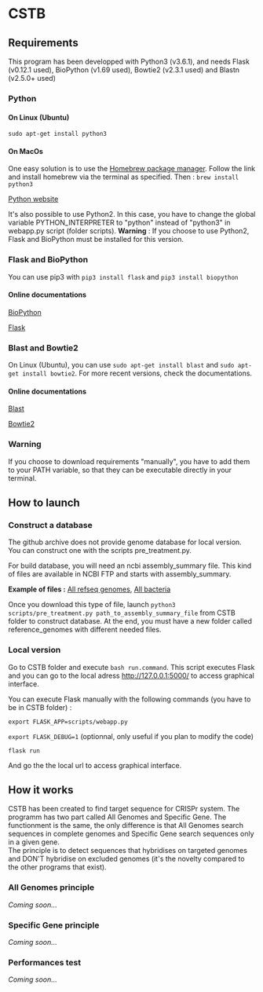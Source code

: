# CSTB

## Requirements 

This program has been developped with Python3 (v3.6.1), and needs Flask (v0.12.1 used), BioPython (v1.69 used), Bowtie2 (v2.3.1 used) and Blastn (v2.5.0+ used) 

### Python

#### On Linux (Ubuntu) 
`sudo apt-get install python3`

#### On MacOs  
One easy solution is to use the [Homebrew package manager](http://brew.sh/). Follow the link and install homebrew via the terminal as specified. 
Then : `brew install python3`

[Python website](https://www.python.org)

It's also possible to use Python2. In this case, you have to change the global variable PYTHON_INTERPRETER to "python" instead of "python3" in webapp.py script (folder scripts). **Warning** : If you choose to use Python2, Flask and BioPython must be installed for this version.   

### Flask and BioPython 
You can use pip3 with `pip3 install flask` and `pip3 install biopython`

#### Online documentations
[BioPython](http://biopython.org/wiki/Documentation) 

[Flask](http://flask.pocoo.org/docs/0.12/)

### Blast and Bowtie2 

On Linux (Ubuntu), you can use `sudo apt-get install blast` and `sudo apt-get install bowtie2`. 
For more recent versions, check the documentations. 
#### Online documentations 

[Blast](https://www.ncbi.nlm.nih.gov/books/NBK279690/)

[Bowtie2](http://bowtie-bio.sourceforge.net/bowtie2/manual.shtml)

### Warning 
If you choose to download requirements "manually", you have to add them to your PATH variable, so that they can be executable directly in your terminal.  

## How to launch 

### Construct a database 

The github archive does not provide genome database for local version. You can construct one with the scripts pre_treatment.py. 

For build database, you will need an ncbi assembly_summary file. This kind of files are available in NCBI FTP and starts with assembly_summary. 

**Example of files :** [All refseq genomes](https://ftp.ncbi.nlm.nih.gov/genomes/refseq/assembly_summary_refseq.txt), [All bacteria](https://ftp.ncbi.nlm.nih.gov/genomes/refseq/bacteria/assembly_summary.txt) 

Once you download this type of file, launch `python3 scripts/pre_treatment.py path_to_assembly_summary_file` from CSTB folder to construct database. At the end, you must have a new folder called reference_genomes with different needed files. 



### Local version 
Go to CSTB folder and execute `bash run.command`. This script executes Flask and you can go to the local adress http://127.0.0.1:5000/ to access graphical interface. 

You can execute Flask manually with the following commands (you have to be in CSTB folder) : 

`export FLASK_APP=scripts/webapp.py`

`export FLASK_DEBUG=1` (optionnal, only useful if you plan to modify the code) 

`flask run`

And go the the local url to access graphical interface. 

## How it works 
CSTB has been created to find target sequence for CRISPr system. 
The programm has two part called All Genomes and Specific Gene. The functionment is the same, the only difference is that All Genomes search sequences in complete genomes and Specific Gene search sequences only in a given gene.  
The principle is to detect sequences that hybridises on targeted genomes and DON'T hybridise on excluded genomes (it's the novelty compared to the other programs that exist).  

### All Genomes principle 

*Coming soon...* 

### Specific Gene principle 

*Coming soon...* 

### Performances test 

*Coming soon...* 

